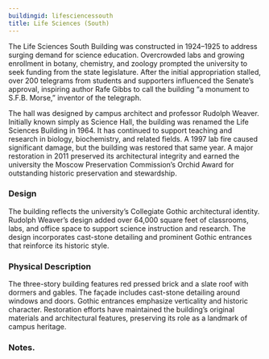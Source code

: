 ```yaml
---
buildingid: lifesciencessouth
title: Life Sciences (South)
---
```


The Life Sciences South Building was constructed in 1924–1925 to address surging demand for science education. Overcrowded labs and growing enrollment in botany, chemistry, and zoology prompted the university to seek funding from the state legislature. After the initial appropriation stalled, over 200 telegrams from students and supporters influenced the Senate’s approval, inspiring author Rafe Gibbs to call the building “a monument to S.F.B. Morse,” inventor of the telegraph.   

The hall was designed by campus architect and professor Rudolph Weaver. Initially known simply as Science Hall, the building was renamed the Life Sciences Building in 1964. It has continued to support teaching and research in biology, biochemistry, and related fields. A 1997 lab fire caused significant damage, but the building was restored that same year. A major restoration in 2011 preserved its architectural integrity and earned the university the Moscow Preservation Commission’s Orchid Award for outstanding historic preservation and stewardship.

### Design

The building reflects the university’s Collegiate Gothic architectural identity. Rudolph Weaver’s design added over 64,000 square feet of classrooms, labs, and office space to support science instruction and research. The design incorporates cast-stone detailing and prominent Gothic entrances that reinforce its historic style.  

### Physical Description

The three-story building features red pressed brick and a slate roof with dormers and gables. The façade includes cast-stone detailing around windows and doors. Gothic entrances emphasize verticality and historic character. Restoration efforts have maintained the building’s original materials and architectural features, preserving its role as a landmark of campus heritage.

### Notes. 
[^1]: Nathan J. Moody, “National Register of Historic Places—Registration Form: The University of Idaho Historic District,” initial submission to Idaho SHPO, unpublished, University of Idaho, Moscow, Idaho, May 7, 2025, 21-22.  
[^2]: Ibid.  
[^3]: Ibid.